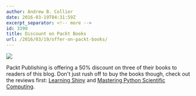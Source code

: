 ```yaml
---
author: Andrew B. Collier
date: 2016-03-19T04:31:59Z
excerpt_separator: <!-- more -->
id: 3390
title: Discount on Packt Books
url: /2016/03/19/offer-on-packt-books/
---
```


<!--more-->

<img src="{{ site.baseurl }}/static/img/2016/03/packt-discount-20160318.png" >

Packt Publishing is offering a 50% discount on three of their books to readers of this blog. Don't just rush off to buy the books though, check out the reviews first: [Learning Shiny](http://www.exegetic.biz/blog/2016/01/review-learning-shiny/) and [Mastering Python Scientific Computing](http://www.exegetic.biz/blog/2016/01/review-mastering-python-scientific-computing/).
